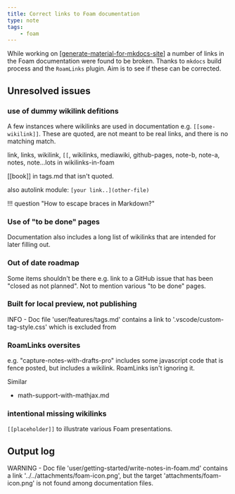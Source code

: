 ```yaml
---
title: Correct links to Foam documentation
type: note
tags:
    - foam
---
```




While working on [[generate-material-for-mkdocs-site]] a number of links in the Foam documentation were found to be broken. Thanks to `mkdocs` build process and the `RoamLinks` plugin. Aim is to see if these can be corrected.

## Unresolved issues

### use of dummy wikilink defitions

A few instances where wikilinks are used in documentation e.g. `[[some-wikilink]]`. These are quoted, are not meant to be real links, and there is no matching match.

link, links, wikilink, `[[`, wikilinks, mediawiki, github-pages, note-b, note-a, notes, note...lots in wikilinks-in-foam

[[book]] in tags.md that isn't quoted.

also autolink module: `[your link..](other-file)`

!!! question "How to escape braces in Markdown?"

### Use of "to be done" pages

Documentation also includes a long list of wikilinks that are intended for later filling out.


### Out of date roadmap

Some items shouldn't be there e.g. link to a GitHub issue that has been "closed as not planned". Not to mention various "to be done" pages.

### Built for local preview, not publishing

INFO    -  Doc file 'user/features/tags.md' contains a link to '.vscode/custom-tag-style.css' which is excluded from

### RoamLinks oversites

e.g.  "capture-notes-with-drafts-pro" includes some javascript code that is fence posted, but includes a wikilink. RoamLinks isn't ignoring it.

Similar

- math-support-with-mathjax.md

### intentional missing wikilinks

`[[placeholder]]` to illustrate various Foam presentations.

## Output log

WARNING -  Doc file 'user/getting-started/write-notes-in-foam.md' contains a link '../../attachments/foam-icon.png',
           but the target 'attachments/foam-icon.png' is not found among documentation files.

[//begin]: # "Autogenerated link references for markdown compatibility"
[generate-material-for-mkdocs-site]: generate-material-for-mkdocs-site "Generate material for MkDocs site"
[//end]: # "Autogenerated link references"